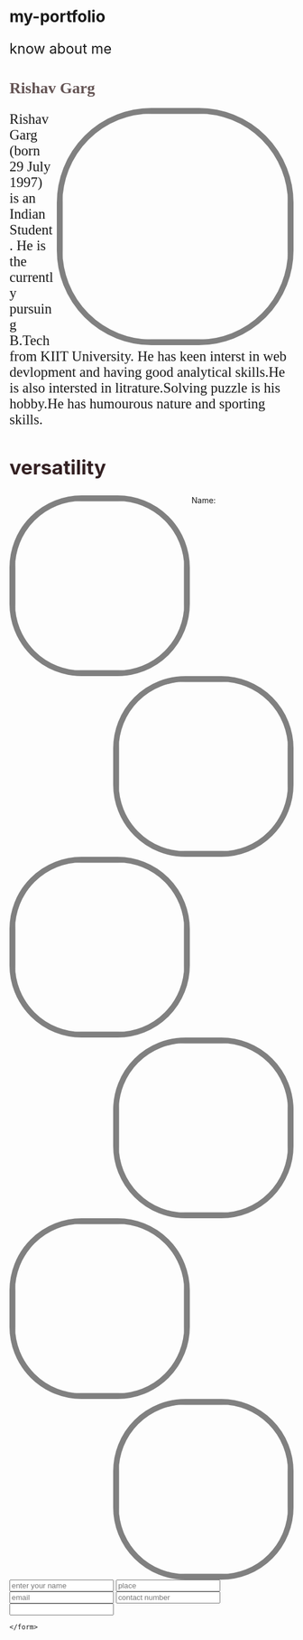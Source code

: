 # my-portfolio
know about me
<body background="https://s14.postimg.org/wdbrvhyf5/ice-3197089_1920.jpg">
<style>
  .text-font{font-family: 'Abril Fatface', cursive;;}
  .text-color{color: #655555;}
  .smaller-image{width:400px;}
  .image-border{
    border-color:grey;
    border-width:10px;
    border-style:solid;
    border-radius:40%;
    }
  .indented{
    padding-left=50pt;
    padding-right=50pt;
  }
  .transform-text{transform: rotate(00deg);
    transform-origin: 30% 20%;}
  p{font-size: 25px;}
  h2{font-size: 35px;
      font-color: brown;}
</style>

<h1 class="text-color text-font indented transform-text" align="left">Rishav Garg</h1>
<img class="smaller-image image-border" src="https://s17.postimg.org/ic1jgy5dr/16266298_1254074078009181_6743970841320110263_n.jpg" alt="I am here" align="right"></img>
<p class="text-font">Rishav Garg (born 29 July 1997) is an Indian Student. He is the currently pursuing B.Tech from KIIT University. He has keen interst in web devlopment and having good analytical skills.He is also intersted in litrature.Solving puzzle is his hobby.He has humourous nature and sporting skills.</p>
<div>
  <style>
    .small-image{width:300px;}
    .image-change{ border-color:grey;
    border-width:10px;
    border-style:solid;
    border-radius:40%;
       }
    .tiny-image{width:200px;}
  </style>
  <p>
<h2 style="color:#342123">versatility</h2>

  <img class="image-change small-image"  align="left" src="https://s17.postimg.org/ins6lhy3z/22345013_377296246036915_1047568271823339520_n_1.jpg">
  </img>
<img class="image-change small-image"  align="right" src="https://s18.postimg.org/orpn6gzi1/22499891_108545729857119_6583968097768570880_n.jpg">
</img>
<img class="image-change small-image"  align="left" src="https://s17.postimg.org/95sfldru7/22860271_1735950763134885_9163510453425405952_n.jpg">
</img>
<img class="image-change small-image"  align="right" src="https://s17.postimg.org/hckfcl7in/26871354_1166819006785716_5907885445890441216_n.jpg">
</img>
<img class="image-change small-image"  align="left" src="https://s17.postimg.org/sc5mob89b/16230130_821233764684154_2187424485915754496_n.jpg">
</img>
<img class="image-change small-image"  align="right" src="https://s17.postimg.org/5ouyw104f/26872761_175075453110167_2556779978175807488_n.jpg">
</img></p>
</div>
<p>
 <form action="leave a message">Name:
    <input type="text" align="bottom" placeholder="enter your name">
   <input type="text" placeholder="place">
   <input type="text" placeholder="email">
   <input type="text" placeholder="contact number">
   <input type="text"
          
   </p>
    
    </form>

